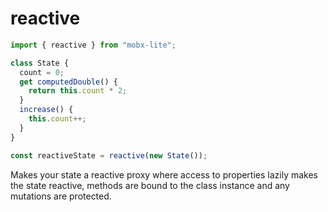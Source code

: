 # reactive

```ts
import { reactive } from "mobx-lite";

class State {
  count = 0;
  get computedDouble() {
    return this.count * 2;
  }
  increase() {
    this.count++;
  }
}

const reactiveState = reactive(new State());
```

Makes your state a reactive proxy where access to properties lazily makes the state reactive, methods are bound to the class instance and any mutations are protected.
